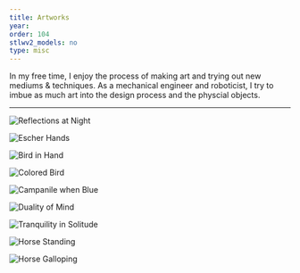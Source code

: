 ```yaml
---
title: Artworks
year:   
order: 104
stlwv2_models: no
type: misc
---
```


In my free time, I enjoy the process of making art and trying out new mediums & techniques.
As a mechanical engineer and roboticist, I try to imbue as much art into the design process and the physcial objects.

---

![Reflections at Night](/website/assets/images/ReflectionP.jpg)

![Escher Hands](/website/assets/images/HandsPbrighter.jpg)

![Bird in Hand](/website/assets/images/BirdHandPbrighter.jpg)

![Colored Bird](/website/assets/images/BirdCPbrighter.jpg)

![Campanile when Blue](/website/assets/images/CampMIXdarker.jpg)

![Duality of Mind](/website/assets/images/MindWCbrighter.jpg)

![Tranquility in Solitude](/website/assets/images/SolitudeCPbrighter.jpg)

![Horse Standing](/website/assets/images/Horse2MB.jpg)

![Horse Galloping](/website/assets/images/HorseMB.jpg)

